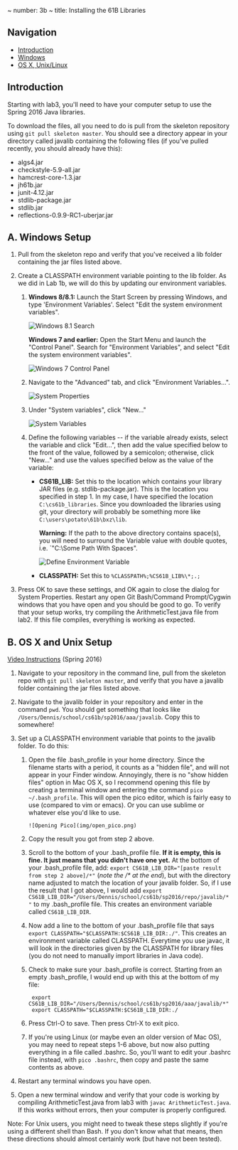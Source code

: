 ~ number: 3b
~ title: Installing the 61B Libraries

Navigation
----

- [Introduction](#introduction)
- [Windows](#a-windows-setup)
- [OS X, Unix/Linux](#b-os-x-and-unix-setup)

Introduction
----

Starting with lab3, you'll need to have your computer setup to use the Spring 2016 Java libraries.

To download the files, all you need to do is pull from the skeleton repository using `git pull skeleton master`. You should see a directory appear in your directory called javalib containing the following files (if you've pulled recently, you should already have this):

 - algs4.jar
 - checkstyle-5.9-all.jar
 - hamcrest-core-1.3.jar
 - jh61b.jar
 - junit-4.12.jar
 - stdlib-package.jar
 - stdlib.jar
 - reflections-0.9.9-RC1-uberjar.jar

A. Windows Setup
----

1. Pull from the skeleton repo and verify that you've received a lib folder containing the jar files listed above.

2.  Create a CLASSPATH environment variable pointing to the lib folder.  As we did in Lab 1b, we will do this by updating our environment variables.

    1. **Windows 8/8.1:** Launch the Start Screen by pressing Windows, and type 'Environment Variables'.  Select "Edit the system environment variables".

        ![Windows 8.1 Search](img/start_menu.png)

        **Windows 7 and earlier:** Open the Start Menu and launch the "Control Panel".  Search for "Environment Variables", and select "Edit the system environment variables".

        ![Windows 7 Control Panel](img/win7_control_panel.png)

    2. Navigate to the "Advanced" tab, and click "Environment Variables...".

        ![System Properties](img/sys_props.png)

    3. Under "System variables", click "New..."

        ![System Variables](img/env_vars.png)

    4. Define the following variables -- if the variable already exists, select the variable and click "Edit...", then add the value specified below to the front of the value, followed by a semicolon; otherwise, click "New..." and use the values specified below as the value of the variable:

        - **CS61B_LIB:** Set this to the location which contains your library JAR files (e.g. stdlib-package.jar).  This is the location you specified in step 1.  In my case, I have specified the location `C:\cs61b_libraries`. Since you downloaded the libraries using git, your directory will probably be something more like `C:\users\potato\61b\bxz\lib`.

            **Warning:** If the path to the above directory contains space(s), you will need to surround the Variable value with double quotes, i.e. `"C:\Some Path With Spaces".

            ![Define Environment Variable](img/cs61b_lib.png)

        - **CLASSPATH:** Set this to `%CLASSPATH%;%CS61B_LIB%\*;.;`

2. Press OK to save these settings, and OK again to close the dialog for System Properties.  Restart any open Git Bash/Command Prompt/Cygwin windows that you have open and you should be good to go. To verify that your setup works, try compiling the ArithmeticTest.java file from lab2. If this file compiles, everything is working as expected.

B. OS X and Unix Setup
----

[Video Instructions](https://youtu.be/17-okNrio1U) (Spring 2016)

1. Navigate to your repository in the command line, pull from the skeleton repo with `git pull skeleton master`, and verify that you have a javalib folder containing the jar files listed above.

2. Navigate to the javalib folder in your repository and enter in the command `pwd`. You should get something that looks like `/Users/Dennis/school/cs61b/sp2016/aaa/javalib`. Copy this to somewhere!

3. Set up a CLASSPATH environment variable that points to the javalib folder. To do this:

    1. Open the file .bash\_profile in your home directory. Since the filename starts with a period, it counts as a "hidden file", and will not appear in your Finder window. Annoyingly, there is no "show hidden files" option in Mac OS X, so I recommend opening this file by creating a terminal window and entering the command `pico ~/.bash_profile`. This will open the pico editor, which is fairly easy to use (compared to vim or emacs). Or you can use sublime or whatever else you'd like to use.

           ![Opening Pico](img/open_pico.png)

    2. Copy the result you got from step 2 above.

    3. Scroll to the bottom of your .bash\_profile file. **If it is empty, this is fine. It just means that you didn't have one yet.** At the bottom of your .bash\_profile file, add: `export CS61B_LIB_DIR="[paste result from step 2 above]/*"` (*note the /\* at the end*), but with the directory name adjusted to match the location of your javalib folder. So, if I use the result that I got above, I would add `export CS61B_LIB_DIR="/Users/Dennis/school/cs61b/sp2016/repo/javalib/*"` to my .bash\_profile file. This creates an environment variable called `CS61B_LIB_DIR`.

    4. Now add a line to the bottom of your .bash\_profile file that says `export CLASSPATH="$CLASSPATH:$CS61B_LIB_DIR:./"`. This creates an environment variable called CLASSPATH. Everytime you use javac, it will look in the directories given by the CLASSPATH for library files (you do not need to manually import libraries in Java code).

    5. Check to make sure your .bash\_profile is correct. Starting from an empty .bash\_profile, I would end up with this at the bottom of my file:

            export CS61B_LIB_DIR="/Users/Dennis/school/cs61b/sp2016/aaa/javalib/*"
            export CLASSPATH="$CLASSPATH:$CS61B_LIB_DIR:./

    6. Press Ctrl-O to save. Then press Ctrl-X to exit pico.

    7. If you're using Linux (or maybe even an older version of Mac OS), you may need to repeat steps 1-6 above, but now also putting everything in a file called .bashrc. So, you'll want to edit your .bashrc file instead, with `pico .bashrc`, then copy and paste the same contents as above. 

4. Restart any terminal windows you have open.

5. Open a new terminal window and verify that your code is working by compiling ArithmeticTest.java from lab3 with `javac ArithmeticTest.java`. If this works without errors, then your computer is properly configured.

Note: For Unix users, you might need to tweak these steps slightly if you're using a different shell than Bash. If you don't know what that means, then these directions should almost certainly work (but have not been tested).

